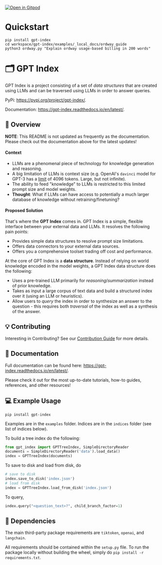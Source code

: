 
[![Open in Gitpod](https://gitpod.io/button/open-in-gitpod.svg)](https://gitpod.io/#https://github.com/simplru/gpt-index)

# Quickstart

```
pip install gpt-index
cd workspace/gpt-index/examples/_local_docs/ordway_guide
python3 ordway.py "Explain ordway usage-based billing in 200 words"
```

# 🗂️ ️GPT Index

GPT Index is a project consisting of a set of *data structures* that are created using LLMs and can be traversed using LLMs in order to answer queries.

PyPi: https://pypi.org/project/gpt-index/.

Documentation: https://gpt-index.readthedocs.io/en/latest/.

## 🚀 Overview

**NOTE**: This README is not updated as frequently as the documentation. Please check out the documentation above for the latest updates!

#### Context
- LLMs are a phenomenal piece of technology for knowledge generation and reasoning.
- A big limitation of LLMs is context size (e.g. OpenAI's `davinci` model for GPT-3 has a [limit](https://openai.com/api/pricing/) of 4096 tokens. Large, but not infinite).
- The ability to feed "knowledge" to LLMs is restricted to this limited prompt size and model weights.
- **Thought**: What if LLMs can have access to potentially a much larger database of knowledge without retraining/finetuning? 

#### Proposed Solution
That's where the **GPT Index** comes in. GPT Index is a simple, flexible interface between your external data and LLMs. It resolves the following pain points:

- Provides simple data structures to resolve prompt size limitations.
- Offers data connectors to your external data sources.
- Offers you a comprehensive toolset trading off cost and performance.

At the core of GPT Index is a **data structure**. Instead of relying on world knowledge encoded in the model weights, a GPT Index data structure does the following:

- Uses a pre-trained LLM primarily for *reasoning*/*summarization* instead of prior knowledge.
- Takes as input a large corpus of text data and build a structured index over it (using an LLM or heuristics).
- Allow users to *query* the index in order to synthesize an answer to the question - this requires both *traversal* of the index as well as a synthesis of the answer.

## 💡 Contributing

Interesting in Contributing? See our [Contribution Guide](CONTRIBUTING.md) for more details.

## 📄 Documentation

Full documentation can be found here: https://gpt-index.readthedocs.io/en/latest/. 

Please check it out for the most up-to-date tutorials, how-to guides, references, and other resources! 


## 💻 Example Usage

```
pip install gpt-index
```

Examples are in the `examples` folder. Indices are in the `indices` folder (see list of indices below).

To build a tree index do the following:
```python
from gpt_index import GPTTreeIndex, SimpleDirectoryReader
documents = SimpleDirectoryReader('data').load_data()
index = GPTTreeIndex(documents)
```

To save to disk and load from disk, do
```python
# save to disk
index.save_to_disk('index.json')
# load from disk
index = GPTTreeIndex.load_from_disk('index.json')
```

To query,
```python
index.query("<question_text>?", child_branch_factor=1)
```

## 🔧 Dependencies

The main third-party package requirements are `tiktoken`, `openai`, and `langchain`.

All requirements should be contained within the `setup.py` file. To run the package locally without building the wheel, simply do `pip install -r requirements.txt`. 


